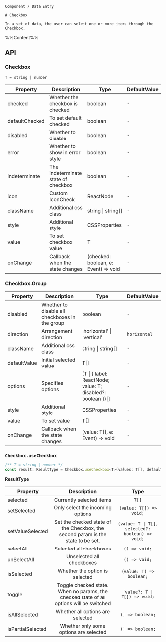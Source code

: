 `````
Component / Data Entry

# Checkbox

In a set of data, the user can select one or more items through the Checkbox.
`````

%%Content%%

## API

### Checkbox

`T = string | number`

|Property|Description|Type|DefaultValue|
|---|---|---|---|
|checked|Whether the checkbox is checked|boolean |`-`|
|defaultChecked|To set default checked|boolean |`-`|
|disabled|Whether to disable|boolean |`-`|
|error|Whether to show in error style|boolean |`-`|
|indeterminate|The indeterminate state of checkbox|boolean |`-`|
|icon|Custom IconCheck|ReactNode |`-`|
|className|Additional css class|string \| string[] |`-`|
|style|Additional style|CSSProperties |`-`|
|value|To set checkbox value|T |`-`|
|onChange|Callback when the state changes|(checked: boolean, e: Event) => void |`-`|

### Checkbox.Group

|Property|Description|Type|DefaultValue|
|---|---|---|---|
|disabled|Whether to disable all checkboxes in the group|boolean |`-`|
|direction|Arrangement direction|'horizontal' \| 'vertical' |`horizontal`|
|className|Additional css class|string \| string[] |`-`|
|defaultValue|Initial selected value|T[] |`-`|
|options|Specifies options|(T \| { label: ReactNode; value: T; disabled?: boolean })[] |`-`|
|style|Additional style|CSSProperties |`-`|
|value|To set value|T[] |`-`|
|onChange|Callback when the state changes|(value: T[], e: Event) => void |`-`|

### `Checkbox.useCheckbox`

```js
/** T = string | number */
const result: ResultType = Checkbox.useCheckbox<T>(values: T[], defaultSelected?: T[]);
```

**ResultType**

|Property|Description|Type|
|---|:---:|:---:|
| selected | Currently selected items | `T[]` |
| setSelected | Only select the incoming options | `(value: T[]) => void;` |
| setValueSelected | Set the checked state of the Checkbox, the second param is the state to be set. | `(value: T \| T[], selected?: boolean) => void;` |
| selectAll | Selected all checkboxes | `() => void;` |
| unSelectAll | Unselected all checkboxes | `() => void;` |
| isSelected | Whether the option is selected | `(value: T) => boolean;` |
| toggle | Toggle checked state. When no params, the checked state of all options will be switched | `(value?: T \| T[]) => void;` |
| isAllSelected | Whether all options are selected | `() => boolean;` |
| isPartialSelected | Whether only some options are selected | `() => boolean;` |

